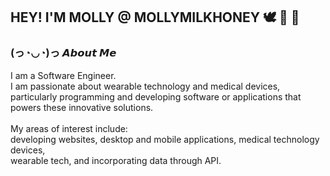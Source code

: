 
<!---
bambibytes/bambibytes is a ✨ special ✨ repository because its `README.md` (this file) appears on your GitHub profile.
You can click the Preview link to take a look at your changes.

<html>
    <img src="">
</html> --->

## HEY! I'M MOLLY @ MOLLYMILKHONEY 🕊️ 🧸 🦋
### (っ◔◡◔)っ 𝘼𝙗𝙤𝙪𝙩 𝙈𝙚
I am  a Software Engineer.<br>
I am passionate about wearable technology and medical devices, <br>
particularly programming and developing software or applications that powers these innovative solutions. <br>
<br>
My areas of interest include: <br>
developing websites, desktop and mobile applications, medical technology devices, <br>
wearable tech, and incorporating data through API.<Br>

